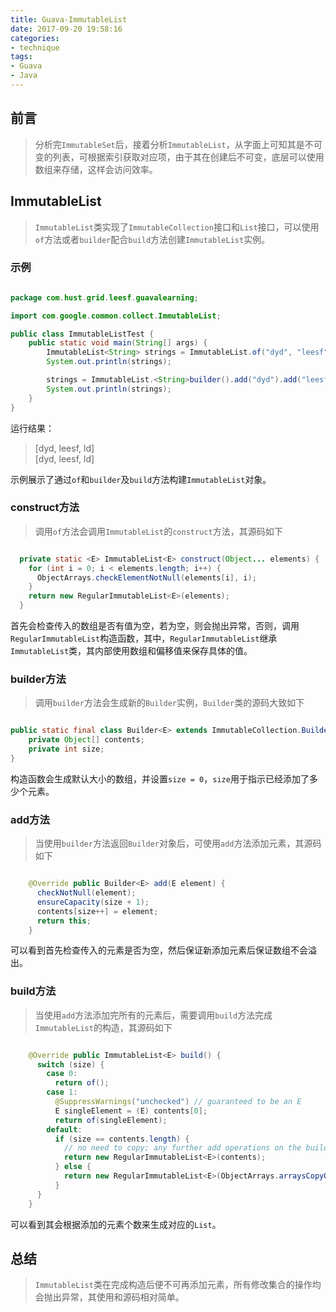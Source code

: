 ```yaml
---
title: Guava-ImmutableList
date: 2017-09-20 19:58:16
categories:
- technique
tags:
- Guava
- Java
---
```


## 前言
> 分析完`ImmutableSet`后，接着分析`ImmutableList`，从字面上可知其是不可变的列表，可根据索引获取对应项，由于其在创建后不可变，底层可以使用数组来存储，这样会访问效率。

## ImmutableList
> `ImmutableList`类实现了`ImmutableCollection`接口和`List`接口，可以使用`of`方法或者`builder`配合`build`方法创建`ImmutableList`实例。

### 示例

```java

package com.hust.grid.leesf.guavalearning;

import com.google.common.collect.ImmutableList;

public class ImmutableListTest {
    public static void main(String[] args) {
        ImmutableList<String> strings = ImmutableList.of("dyd", "leesf", "ld");
        System.out.println(strings);

        strings = ImmutableList.<String>builder().add("dyd").add("leesf").add("ld").build();
        System.out.println(strings);
    }
}


```

运行结果：
> [dyd, leesf, ld]  
[dyd, leesf, ld]

示例展示了通过`of`和`builder`及`build`方法构建`ImmutableList`对象。

### construct方法

> 调用`of`方法会调用`ImmutableList`的`construct`方法，其源码如下

```java

  private static <E> ImmutableList<E> construct(Object... elements) {
    for (int i = 0; i < elements.length; i++) {
      ObjectArrays.checkElementNotNull(elements[i], i);
    }
    return new RegularImmutableList<E>(elements);
  }

```

首先会检查传入的数组是否有值为空，若为空，则会抛出异常，否则，调用`RegularImmutableList`构造函数，其中，`RegularImmutableList`继承`ImmutableList`类，其内部使用数组和偏移值来保存具体的值。

### builder方法

> 调用`builder`方法会生成新的`Builder`实例，`Builder`类的源码大致如下

```java

public static final class Builder<E> extends ImmutableCollection.Builder<E> {
	private Object[] contents;
	private int size;
}


```

构造函数会生成默认大小的数组，并设置`size = 0`，`size`用于指示已经添加了多少个元素。

### add方法

> 当使用`builder`方法返回`Builder`对象后，可使用`add`方法添加元素，其源码如下

```java

    @Override public Builder<E> add(E element) {
      checkNotNull(element);
      ensureCapacity(size + 1);
      contents[size++] = element;
      return this;
    }

```

可以看到首先检查传入的元素是否为空，然后保证新添加元素后保证数组不会溢出。

### build方法

> 当使用`add`方法添加完所有的元素后，需要调用`build`方法完成`ImmutableList`的构造，其源码如下

```java

    @Override public ImmutableList<E> build() {
      switch (size) {
        case 0:
          return of();
        case 1:
          @SuppressWarnings("unchecked") // guaranteed to be an E
          E singleElement = (E) contents[0];
          return of(singleElement);
        default:
          if (size == contents.length) {
            // no need to copy; any further add operations on the builder will copy the buffer
            return new RegularImmutableList<E>(contents);
          } else {
            return new RegularImmutableList<E>(ObjectArrays.arraysCopyOf(contents, size));
          }
      }
    }

```

可以看到其会根据添加的元素个数来生成对应的`List`。

## 总结

> `ImmutableList`类在完成构造后便不可再添加元素，所有修改集合的操作均会抛出异常，其使用和源码相对简单。